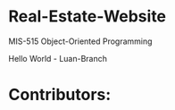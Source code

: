 # Real-Estate-Website
MIS-515 Object-Oriented Programming

Hello World - Luan-Branch

# Contributors: